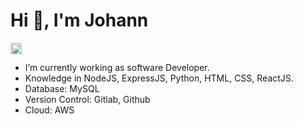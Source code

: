 <h1>Hi 👋, I'm Johann</h1>
<a href='www.linkedin.com/in/johann-manoj-175b5219a/'><img align='left' alt="linkedin" src="https://raw.githubusercontent.com/rahul-jha98/rahul-jha98/561d474902b59c7429ec22bb73e225696c27b202/assets/linkedin.svg" height='18px'/></a> <br>

- I’m currently working as software Developer.
- Knowledge in NodeJS, ExpressJS, Python, HTML, CSS, ReactJS.
- Database: MySQL
- Version Control: Gitlab, Github
- Cloud: AWS

<!--
**johannmanoj/johannmanoj** is a ✨ _special_ ✨ repository because its `README.md` (this file) appears on your GitHub profile.

Here are some ideas to get you started:

- 🔭 I’m currently working on ...
- 🌱 I’m currently learning ...
- 👯 I’m looking to collaborate on ...
- 🤔 I’m looking for help with ...
- 💬 Ask me about ...
- 📫 How to reach me: ...
- 😄 Pronouns: ...
- ⚡ Fun fact: ...
-->
